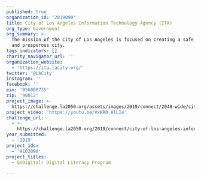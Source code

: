 ```yaml
---
published: true
organization_id: '2019090'
title: City of Los Angeles Information Technology Agency (ITA)
org_type: Government
org_summary: >-
  The mission of the City of Los Angeles is focused on creating a safe, livable,
  and prosperous city.
tags_indicators: []
charity_navigator_url: ''
organization_website:
  - 'https://ita.lacity.org/'
twitter: '@LACity'
instagram: ''
facebook: ''
ein: '956000735'
zip: '90012'
project_image: >-
  https://challenge.la2050.org/assets/images/2019/connect/2048-wide/city-of-los-angeles-information-technology-agency-ita.jpg
project_video: 'https://youtu.be/VxKR0_AlLI4'
challenge_url:
  - >-
    https://challenge.la2050.org/2019/connect/city-of-los-angeles-information-technology-agency-ita/
year_submitted:
  - '2019'
project_ids:
  - '9102090'
project_titles:
  - GoDigital! Digital Literacy Program

---
```

